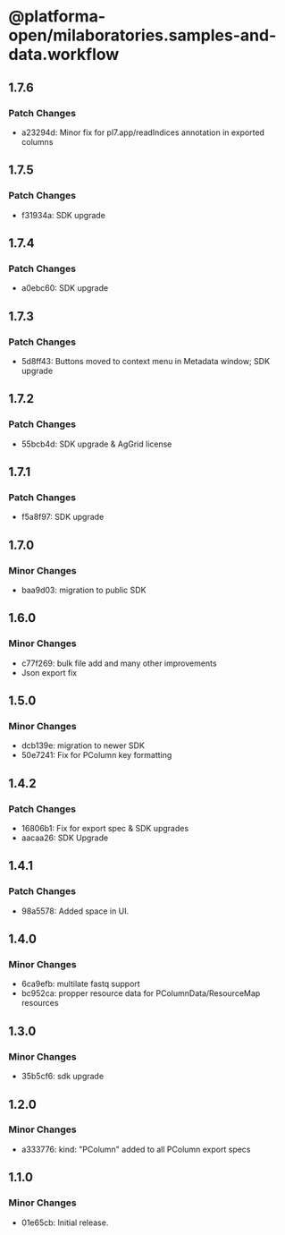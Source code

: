 # @platforma-open/milaboratories.samples-and-data.workflow

## 1.7.6

### Patch Changes

- a23294d: Minor fix for pl7.app/readIndices annotation in exported columns

## 1.7.5

### Patch Changes

- f31934a: SDK upgrade

## 1.7.4

### Patch Changes

- a0ebc60: SDK upgrade

## 1.7.3

### Patch Changes

- 5d8ff43: Buttons moved to context menu in Metadata window; SDK upgrade

## 1.7.2

### Patch Changes

- 55bcb4d: SDK upgrade & AgGrid license

## 1.7.1

### Patch Changes

- f5a8f97: SDK upgrade

## 1.7.0

### Minor Changes

- baa9d03: migration to public SDK

## 1.6.0

### Minor Changes

- c77f269: bulk file add and many other improvements
- Json export fix

## 1.5.0

### Minor Changes

- dcb139e: migration to newer SDK
- 50e7241: Fix for PColumn key formatting

## 1.4.2

### Patch Changes

- 16806b1: Fix for export spec & SDK upgrades
- aacaa26: SDK Upgrade

## 1.4.1

### Patch Changes

- 98a5578: Added space in UI.

## 1.4.0

### Minor Changes

- 6ca9efb: multilate fastq support
- bc952ca: propper resource data for PColumnData/ResourceMap resources

## 1.3.0

### Minor Changes

- 35b5cf6: sdk upgrade

## 1.2.0

### Minor Changes

- a333776: kind: "PColumn" added to all PColumn export specs

## 1.1.0

### Minor Changes

- 01e65cb: Initial release.
